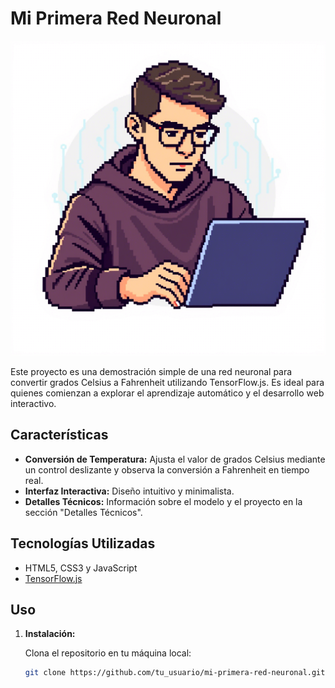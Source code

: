 <!-- filepath: /README.md -->

# Mi Primera Red Neuronal

![Pixelart de Miguel](pixelart_miguel.png)

Este proyecto es una demostración simple de una red neuronal para convertir grados Celsius a Fahrenheit utilizando TensorFlow.js. Es ideal para quienes comienzan a explorar el aprendizaje automático y el desarrollo web interactivo.

## Características

- **Conversión de Temperatura:** Ajusta el valor de grados Celsius mediante un control deslizante y observa la conversión a Fahrenheit en tiempo real.
- **Interfaz Interactiva:** Diseño intuitivo y minimalista.
- **Detalles Técnicos:** Información sobre el modelo y el proyecto en la sección "Detalles Técnicos".

## Tecnologías Utilizadas

- HTML5, CSS3 y JavaScript
- [TensorFlow.js](https://www.tensorflow.org/js)

## Uso

1. **Instalación:**

   Clona el repositorio en tu máquina local:

   ```bash
   git clone https://github.com/tu_usuario/mi-primera-red-neuronal.git
   ```
